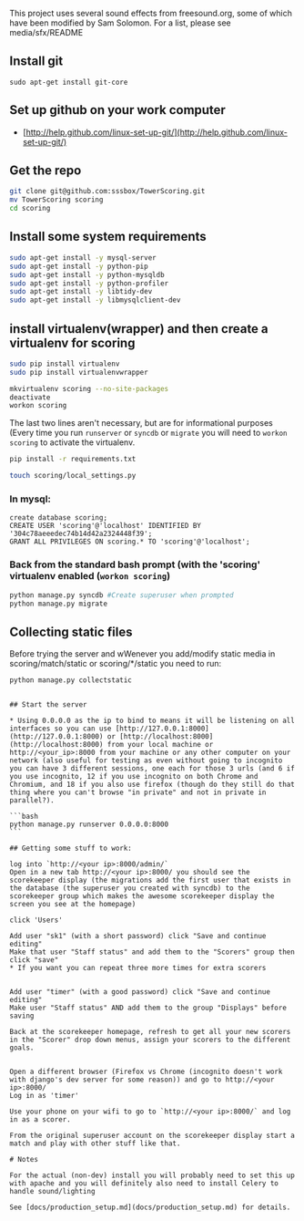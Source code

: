 This project uses several sound effects from freesound.org, some of which have been modified by Sam Solomon. For a list, please see media/sfx/README

## Install git

`sudo apt-get install git-core`

## Set up github on your work computer 

* [http://help.github.com/linux-set-up-git/](http://help.github.com/linux-set-up-git/)

## Get the repo

```bash
git clone git@github.com:sssbox/TowerScoring.git
mv TowerScoring scoring
cd scoring
```

## Install some system requirements

```bash
sudo apt-get install -y mysql-server
sudo apt-get install -y python-pip
sudo apt-get install -y python-mysqldb
sudo apt-get install -y python-profiler
sudo apt-get install -y libtidy-dev
sudo apt-get install -y libmysqlclient-dev
```

## install virtualenv(wrapper) and then create a virtualenv for scoring

```bash
sudo pip install virtualenv
sudo pip install virtualenvwrapper

mkvirtualenv scoring --no-site-packages
deactivate
workon scoring
```
The last two lines aren't necessary, but are for informational purposes (Every time you run `runserver` or `syncdb` or `migrate` you will need to `workon scoring` to activate the virtualenv.


```bash
pip install -r requirements.txt

touch scoring/local_settings.py
```

### In mysql:

```mysql
create database scoring;
CREATE USER 'scoring'@'localhost' IDENTIFIED BY '304c78aeeedec74b14d42a2324448f39';
GRANT ALL PRIVILEGES ON scoring.* TO 'scoring'@'localhost';
```

### Back from the standard bash prompt (with the 'scoring' virtualenv enabled (`workon scoring`)

```bash
python manage.py syncdb #Create superuser when prompted
python manage.py migrate
```

## Collecting static files

Before trying the server and wWenever you add/modify static media in scoring/match/static or scoring/*/static you need to run:

```bash
python manage.py collectstatic
```

~~~ Optionally you may add things to scoring/local_settings.py file to override settings locally--this does not get tracked so they will only effect your install.

## Start the server

* Using 0.0.0.0 as the ip to bind to means it will be listening on all interfaces so you can use [http://127.0.0.1:8000](http://127.0.0.1:8000) or [http://localhost:8000](http://localhost:8000) from your local machine or http://<your_ip>:8000 from your machine or any other computer on your network (also useful for testing as even without going to incognito you can have 3 different sessions, one each for those 3 urls (and 6 if you use incognito, 12 if you use incognito on both Chrome and Chromium, and 18 if you also use firefox (though do they still do that thing where you can't browse "in private" and not in private in parallel?).

```bash
python manage.py runserver 0.0.0.0:8000
```

## Getting some stuff to work:

log into `http://<your ip>:8000/admin/`
Open in a new tab http://<your ip>:8000/ you should see the scorekeeper display (the migrations add the first user that exists in the database (the superuser you created with syncdb) to the scorekeeper group which makes the awesome scorekeeper display the screen you see at the homepage)

click 'Users'

Add user "sk1" (with a short password) click "Save and continue editing"
Make that user "Staff status" and add them to the "Scorers" group then click "save"
* If you want you can repeat three more times for extra scorers


Add user "timer" (with a good password) click "Save and continue editing"
Make user "Staff status" AND add them to the group "Displays" before saving

Back at the scorekeeper homepage, refresh to get all your new scorers in the "Scorer" drop down menus, assign your scorers to the different goals.


Open a different browser (Firefox vs Chrome (incognito doesn't work with django's dev server for some reason)) and go to http://<your ip>:8000/
Log in as 'timer'

Use your phone on your wifi to go to `http://<your ip>:8000/` and log in as a scorer.

From the original superuser account on the scorekeeper display start a match and play with other stuff like that.

# Notes

For the actual (non-dev) install you will probably need to set this up with apache and you will definitely also need to install Celery to handle sound/lighting

See [docs/production_setup.md](docs/production_setup.md) for details.
